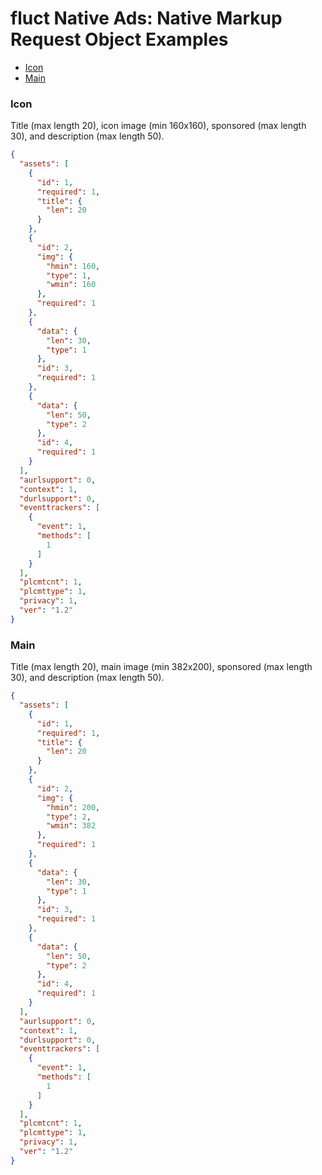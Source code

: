 # fluct Native Ads: Native Markup Request Object Examples

* [Icon](#icon)
* [Main](#main)

### Icon

Title (max length 20), icon image (min 160x160), sponsored (max length 30), and description (max length 50).

```json
{
  "assets": [
    {
      "id": 1,
      "required": 1,
      "title": {
        "len": 20
      }
    },
    {
      "id": 2,
      "img": {
        "hmin": 160,
        "type": 1,
        "wmin": 160
      },
      "required": 1
    },
    {
      "data": {
        "len": 30,
        "type": 1
      },
      "id": 3,
      "required": 1
    },
    {
      "data": {
        "len": 50,
        "type": 2
      },
      "id": 4,
      "required": 1
    }
  ],
  "aurlsupport": 0,
  "context": 1,
  "durlsupport": 0,
  "eventtrackers": [
    {
      "event": 1,
      "methods": [
        1
      ]
    }
  ],
  "plcmtcnt": 1,
  "plcmttype": 1,
  "privacy": 1,
  "ver": "1.2"
}
```

### Main

Title (max length 20), main image (min 382x200), sponsored (max length 30), and description (max length 50).

```json
{
  "assets": [
    {
      "id": 1,
      "required": 1,
      "title": {
        "len": 20
      }
    },
    {
      "id": 2,
      "img": {
        "hmin": 200,
        "type": 2,
        "wmin": 382
      },
      "required": 1
    },
    {
      "data": {
        "len": 30,
        "type": 1
      },
      "id": 3,
      "required": 1
    },
    {
      "data": {
        "len": 50,
        "type": 2
      },
      "id": 4,
      "required": 1
    }
  ],
  "aurlsupport": 0,
  "context": 1,
  "durlsupport": 0,
  "eventtrackers": [
    {
      "event": 1,
      "methods": [
        1
      ]
    }
  ],
  "plcmtcnt": 1,
  "plcmttype": 1,
  "privacy": 1,
  "ver": "1.2"
}
```

